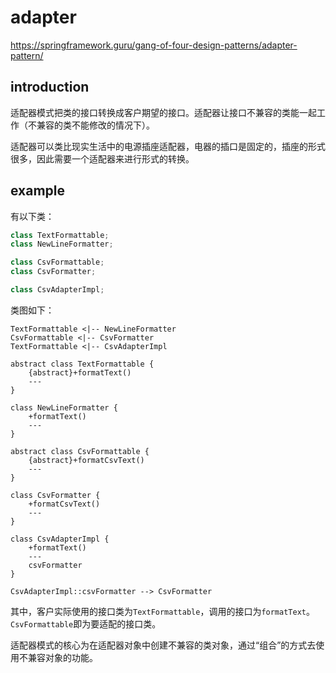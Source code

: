 # adapter

https://springframework.guru/gang-of-four-design-patterns/adapter-pattern/

## introduction

适配器模式把类的接口转换成客户期望的接口。适配器让接口不兼容的类能一起工作（不兼容的类不能修改的情况下）。

适配器可以类比现实生活中的电源插座适配器，电器的插口是固定的，插座的形式很多，因此需要一个适配器来进行形式的转换。

## example

有以下类：  

```C++
class TextFormattable;
class NewLineFormatter;

class CsvFormattable;
class CsvFormatter;

class CsvAdapterImpl;
```

类图如下：

```plantuml
TextFormattable <|-- NewLineFormatter
CsvFormattable <|-- CsvFormatter
TextFormattable <|-- CsvAdapterImpl

abstract class TextFormattable {
    {abstract}+formatText()
    ---
}

class NewLineFormatter {
    +formatText()
    ---
}

abstract class CsvFormattable {
    {abstract}+formatCsvText()
    ---
}

class CsvFormatter {
    +formatCsvText()
    ---
}

class CsvAdapterImpl {
    +formatText()
    ---
    csvFormatter
}

CsvAdapterImpl::csvFormatter --> CsvFormatter
```

其中，客户实际使用的接口类为`TextFormattable`，调用的接口为`formatText`。`CsvFormattable`即为要适配的接口类。

适配器模式的核心为在适配器对象中创建不兼容的类对象，通过“组合”的方式去使用不兼容对象的功能。
